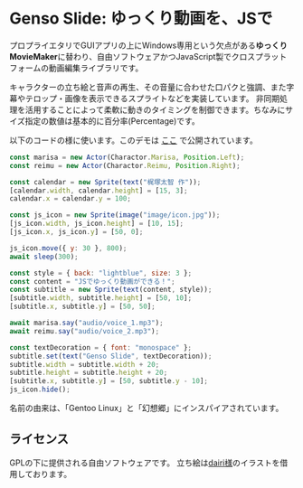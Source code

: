 # Genso Slide:  ゆっくり動画を、JSで

プロプライエタリでGUIアプリの上にWindows専用という欠点がある**ゆっくりMovieMaker**に替わり、自由ソフトウェアかつJavaScript製でクロスプラットフォームの動画編集ライブラリです。

キャラクターの立ち絵と音声の再生、その音量に合わせた口パクと強調、また字幕やテロップ・画像を表示できるスプライトなどを実装しています。
非同期処理を活用することによって柔軟に動きのタイミングを制御できます。ちなみにサイズ指定の数値は基本的に百分率(Percentage)です。

以下のコードの様に使います。このデモは [ここ](https://kajizukataichi.github.io/genso-slide/test) で公開されています。
```javascript
const marisa = new Actor(Charactor.Marisa, Position.Left);
const reimu = new Actor(Charactor.Reimu, Position.Right);

const calendar = new Sprite(text("梶塚太智 作"));
[calendar.width, calendar.height] = [15, 3];
calendar.x = calendar.y = 100;

const js_icon = new Sprite(image("image/icon.jpg"));
[js_icon.width, js_icon.height] = [10, 15];
[js_icon.x, js_icon.y] = [50, 0];

js_icon.move({ y: 30 }, 800);
await sleep(300);

const style = { back: "lightblue", size: 3 };
const content = "JSでゆっくり動画ができる！";
const subtitle = new Sprite(text(content, style));
[subtitle.width, subtitle.height] = [50, 10];
[subtitle.x, subtitle.y] = [50, 50];

await marisa.say("audio/voice_1.mp3");
await reimu.say("audio/voice_2.mp3");

const textDecoration = { font: "monospace" };
subtitle.set(text("Genso Slide", textDecoration));
subtitle.width = subtitle.width + 20;
subtitle.height = subtitle.height + 20;
[subtitle.x, subtitle.y] = [50, subtitle.y - 10];
js_icon.hide();
```

名前の由来は、「Gentoo Linux」と「幻想郷」にインスパイアされています。

## ライセンス
GPLの下に提供される自由ソフトウェアです。
立ち絵は[dairi様](https://www.pixiv.net/users/4920496)のイラストを借用しております。
